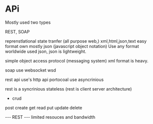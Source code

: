 # APi 

Mostly used two  types

REST, SOAP

reprenstlational state tranfer (all purpose web,) xml,html,json,text easy format own mostly json (javascript object notation) Use any format worldwide used json, json is lightweight.

simple object access protocol  (messaging system) xml format is heavy.

soap use websocket wsd

rest api use's http api portocoal use asyncrinious

rest is a syncrinious stateless (rest is client server architecture)

*   crud

post create
get read
put update
delete

--- REST ---
limited resouces and bandwidth
